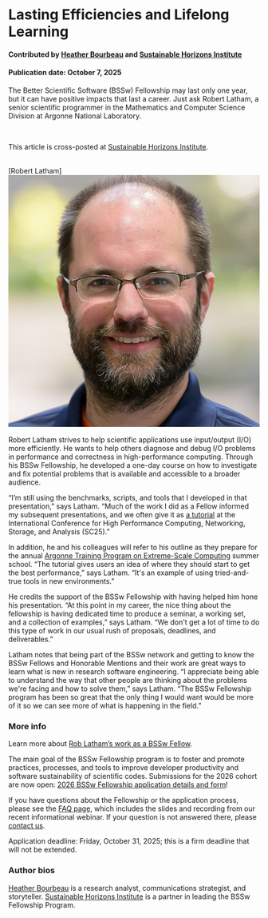 # Lasting Efficiencies and Lifelong Learning

#### Contributed by [Heather Bourbeau](https://www.linkedin.com/in/heatherbourbeau/) and [Sustainable Horizons Institute](https://shinstitute.org)

#### Publication date: October 7, 2025

The Better Scientific Software (BSSw) Fellowship may last only one year, but it can have positive impacts that last a career. Just ask Robert Latham, a senior scientific programmer in the Mathematics and Computer Science Division at Argonne National Laboratory.

<br>

This article is cross-posted at [Sustainable Horizons Institute](https://shinstitute.org/better-scientific-software-previous-fellow-spotlight-rob-latham/).


<br>
[Robert Latham]<img src='../../images/People_2022_F_Latham.jpg' class='logo' />
<br>

Robert Latham strives to help scientific applications use input/output (I/O) more efficiently. ​He wants to help others diagnose and debug I/O problems in performance and correctness in high-performance computing. Through his BSSw Fellowship, he developed a one-day course on how to investigate and fix potential problems that is available and accessible to a broader audience.

“I’m still using the benchmarks, scripts, and tools that I developed in that presentation,” says Latham. “Much of the work I did as a Fellow informed my subsequent presentations, and we often give it as [a tutorial](https://sc25.conference-program.com/presentation/?id=tut155&sess=sess270) at the International Conference for High Performance Computing, Networking, Storage, and Analysis (SC25).”

In addition, he and his colleagues will refer to his outline as they prepare for the annual [Argonne Training Program on Extreme-Scale Computing](https://extremecomputingtraining.anl.gov/) summer school. “The tutorial gives users an idea of where they should start to get the best performance,” says Latham. “It's an example of using tried-and-true tools in new environments.”

He credits the support of the BSSw Fellowship with having helped him hone his presentation. “At this point in my career, the nice thing about the fellowship is having dedicated time to produce a seminar, a working set, and a collection of examples,” says Latham. “We don't get a lot of time to do this type of work in our usual rush of proposals, deadlines, and deliverables.”

Latham notes that being part of the BSSw network and getting to know the BSSw Fellows and Honorable Mentions and their work are great ways to learn what is new in research software engineering. “I appreciate being able to understand the way that other people are thinking about the problems we're facing and how to solve them,” says Latham. “The BSSw Fellowship program has been so great that the only thing I would want would be more of it so we can see more of what is happening in the field.”

### More info

Learn more about [Rob Latham’s work as a BSSw Fellow](https://bssw.io/items?author=rob-latham).

The main goal of the BSSw Fellowship program is to foster and promote practices, processes, and tools to improve developer productivity and software sustainability of scientific codes. Submissions for the 2026 cohort are now open: [2026 BSSw Fellowship application details and form](https://bssw.io/pages/apply-for-the-bssw-fellowship-program)\!

If you have questions about the Fellowship or the application process, please see the [FAQ page](https://bssw.io/pages/bssw-fellowship-faq), which includes the slides and recording from our recent informational webinar. If your question is not answered there, please [contact us](https://bssw.io/contact).

Application deadline: Friday, October 31, 2025; this is a firm deadline that will not be extended.

### Author bios

[Heather Bourbeau](https://www.linkedin.com/in/heatherbourbeau/) is a research analyst, communications strategist, and storyteller.
[Sustainable Horizons Institute](https://shinstitute.org) is a partner in leading the BSSw Fellowship Program.

<!---
Publish: yes
Track: bssw fellowship
Topics: Funding sources and programs, projects and organizations
OpenGraph image: OG_2508_BSSwFellowships.png
--->
